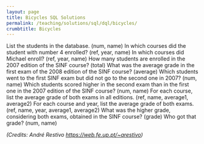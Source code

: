```yaml
---
layout: page
title: Bicycles SQL Solutions
permalink: /teaching/solutions/sql/dql/bicycles/
crumbtitle: Bicycles
---
```


List the students in the database. (num, name)
In which courses did the student with number 4 enrolled? (ref, year, name)
In which courses did Michael enroll? (ref, year, name)
How many students are enrolled in the 2007 edition of the SINF course? (total)
What was the average grade in the first exam of the 2008 edition of the SINF course? (average)
Which students went to the first SINF exam but did not go to the second one in 2007? (num, name)
Which students scored higher in the second exam than in the first one in the 2007 edition of the SINF course? (num, name)
For each course, list the average grade of both exams in all editions. (ref, name, average1, average2)
For each course and year, list the average grade of both exams. (ref, name, year, average1, average2)
What was the higher grade, considering both exams, obtained in the SINF course? (grade)
Who got that grade? (num, name)

*(Credits: André Restivo https://web.fe.up.pt/~arestivo)*